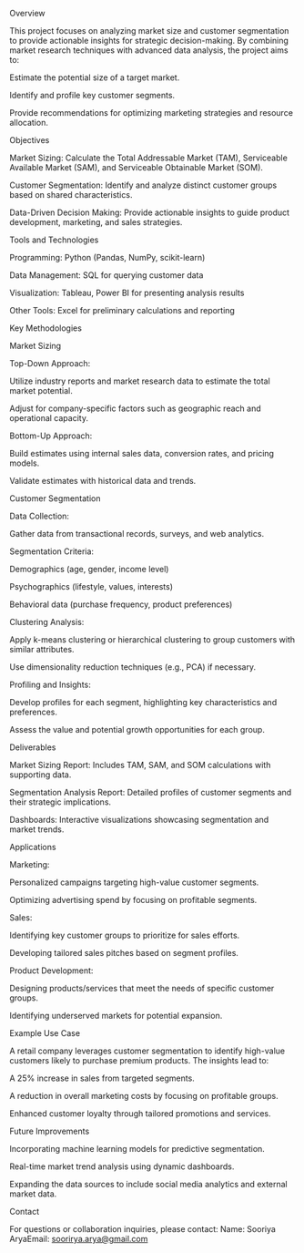 Overview

This project focuses on analyzing market size and customer segmentation to provide actionable insights for strategic decision-making. By combining market research techniques with advanced data analysis, the project aims to:

Estimate the potential size of a target market.

Identify and profile key customer segments.

Provide recommendations for optimizing marketing strategies and resource allocation.

Objectives

Market Sizing: Calculate the Total Addressable Market (TAM), Serviceable Available Market (SAM), and Serviceable Obtainable Market (SOM).

Customer Segmentation: Identify and analyze distinct customer groups based on shared characteristics.

Data-Driven Decision Making: Provide actionable insights to guide product development, marketing, and sales strategies.

Tools and Technologies

Programming: Python (Pandas, NumPy, scikit-learn)

Data Management: SQL for querying customer data

Visualization: Tableau, Power BI for presenting analysis results

Other Tools: Excel for preliminary calculations and reporting

Key Methodologies

Market Sizing

Top-Down Approach:

Utilize industry reports and market research data to estimate the total market potential.

Adjust for company-specific factors such as geographic reach and operational capacity.

Bottom-Up Approach:

Build estimates using internal sales data, conversion rates, and pricing models.

Validate estimates with historical data and trends.

Customer Segmentation

Data Collection:

Gather data from transactional records, surveys, and web analytics.

Segmentation Criteria:

Demographics (age, gender, income level)

Psychographics (lifestyle, values, interests)

Behavioral data (purchase frequency, product preferences)

Clustering Analysis:

Apply k-means clustering or hierarchical clustering to group customers with similar attributes.

Use dimensionality reduction techniques (e.g., PCA) if necessary.

Profiling and Insights:

Develop profiles for each segment, highlighting key characteristics and preferences.

Assess the value and potential growth opportunities for each group.

Deliverables

Market Sizing Report: Includes TAM, SAM, and SOM calculations with supporting data.

Segmentation Analysis Report: Detailed profiles of customer segments and their strategic implications.

Dashboards: Interactive visualizations showcasing segmentation and market trends.

Applications

Marketing:

Personalized campaigns targeting high-value customer segments.

Optimizing advertising spend by focusing on profitable segments.

Sales:

Identifying key customer groups to prioritize for sales efforts.

Developing tailored sales pitches based on segment profiles.

Product Development:

Designing products/services that meet the needs of specific customer groups.

Identifying underserved markets for potential expansion.

Example Use Case

A retail company leverages customer segmentation to identify high-value customers likely to purchase premium products. The insights lead to:

A 25% increase in sales from targeted segments.

A reduction in overall marketing costs by focusing on profitable groups.

Enhanced customer loyalty through tailored promotions and services.

Future Improvements

Incorporating machine learning models for predictive segmentation.

Real-time market trend analysis using dynamic dashboards.

Expanding the data sources to include social media analytics and external market data.

Contact

For questions or collaboration inquiries, please contact:
Name: Sooriya AryaEmail: soorirya.arya@gmail.com

